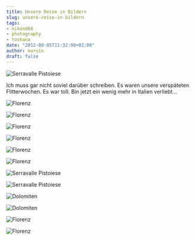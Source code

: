 ```yaml
---
title: Unsere Reise in Bildern
slug: unsere-reise-in-bildern
tags:
- nikond60
- photography
- toskana
date: "2012-09-05T11:32:00+02:00"
author: marvin
draft: false
---
```

![Serravalle Pistoiese](/images/7920397010_d38632155a_b.jpg)

Ich muss gar nicht soviel darüber schreiben. Es waren unsere verspäteten
Flitterwochen. Es war toll. Bin jetzt ein wenig mehr in Italien
verliebt...

![Florenz](/images/7912600878_b5201f4eb2_b.jpg)

![Florenz](/images/7920705278_3de52fa515_b.jpg)

![Florenz](/images/7912599764_555f799664_b.jpg)

![Florenz](/images/7912596422_b93e06154c_b.jpg)

![Florenz](/images/7912595140_35231f1fdd_b.jpg)

![Florenz](/images/7912593124_f6196bc5eb_b.jpg)

![Serravalle Pistoiese](/images/7920398426_a6e133a86b_b.jpg)

![Serravalle Pistoiese](/images/7920399360_70405afc5b_b.jpg)

![Dolomiten](/images/7920395862_dae4e37a65_b.jpg)

![Dolomiten](/images/7935660972_3f36ce9f7c_b.jpg)

![Florenz](/images/7935660442_60ef5d498d_b.jpg)

![Florenz](/images/7935659512_bb2f226d44_b.jpg)